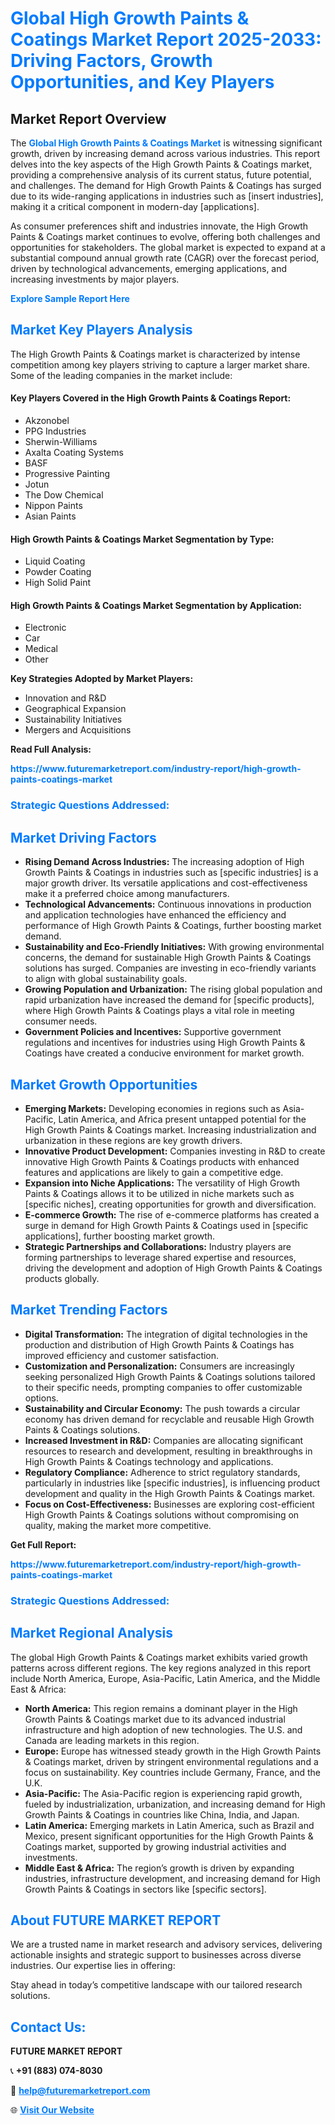 <h1 style="color: #007BFF;">Global High Growth Paints & Coatings Market Report 2025-2033: Driving Factors, Growth Opportunities, and Key Players</h1>

<section id="overview">
<h2>Market Report Overview</h2>
<p>The <a href="https://www.futuremarketreport.com/industry-report/high-growth-paints-coatings-market" style="color: #007BFF; text-decoration: none;"><strong>Global High Growth Paints & Coatings Market</strong></a> is witnessing significant growth, driven by increasing demand across various industries. This report delves into the key aspects of the High Growth Paints & Coatings market, providing a comprehensive analysis of its current status, future potential, and challenges. The demand for High Growth Paints & Coatings has surged due to its wide-ranging applications in industries such as [insert industries], making it a critical component in modern-day [applications].</p>
<p>As consumer preferences shift and industries innovate, the High Growth Paints & Coatings market continues to evolve, offering both challenges and opportunities for stakeholders. The global market is expected to expand at a substantial compound annual growth rate (CAGR) over the forecast period, driven by technological advancements, emerging applications, and increasing investments by major players.</p>
</section>

<section id="overview">
<p><a href="https://www.futuremarketreport.com/request-sample/reportId=97488" style="color: #007BFF; text-decoration: none;"><strong>Explore Sample Report Here</strong></a></p>
</section>

<section id="key-players">
<h2 style="color: #007BFF;">Market Key Players Analysis</h2>
<p>The High Growth Paints & Coatings market is characterized by intense competition among key players striving to capture a larger market share. Some of the leading companies in the market include:</p>
<h4>Key Players Covered in the High Growth Paints & Coatings Report:</h4>
<ul><li>Akzonobel</li><li>PPG Industries</li><li>Sherwin-Williams</li><li>Axalta Coating Systems</li><li>BASF</li><li>Progressive Painting</li><li>Jotun</li><li>The Dow Chemical</li><li>Nippon Paints</li><li>Asian Paints</li></ul>
<h4>High Growth Paints & Coatings Market Segmentation by Type:</h4>
<ul><li>Liquid Coating</li><li>Powder Coating</li><li>High Solid Paint</li></ul>

<h4>High Growth Paints & Coatings Market Segmentation by Application:</h4>
<ul><li>Electronic</li><li>Car</li><li>Medical</li><li>Other</li></ul>
<p><strong>Key Strategies Adopted by Market Players:</strong></p>
<ul>
<li>Innovation and R&D</li>
<li>Geographical Expansion</li>
<li>Sustainability Initiatives</li>
<li>Mergers and Acquisitions</li>
</ul>
</section>

<section>
<p><strong>Read Full Analysis: </strong></p><a href="https://www.futuremarketreport.com/industry-report/high-growth-paints-coatings-market" style="color: #007BFF; text-decoration: none;"><strong>https://www.futuremarketreport.com/industry-report/high-growth-paints-coatings-market</strong></a>
<h3 style="color: #007BFF;">Strategic Questions Addressed:</h3>
</section>

<section id="driving-factors">
<h2 style="color: #007BFF;">Market Driving Factors</h2>
<ul>
<li><strong>Rising Demand Across Industries:</strong> The increasing adoption of High Growth Paints & Coatings in industries such as [specific industries] is a major growth driver. Its versatile applications and cost-effectiveness make it a preferred choice among manufacturers.</li>
<li><strong>Technological Advancements:</strong> Continuous innovations in production and application technologies have enhanced the efficiency and performance of High Growth Paints & Coatings, further boosting market demand.</li>
<li><strong>Sustainability and Eco-Friendly Initiatives:</strong> With growing environmental concerns, the demand for sustainable High Growth Paints & Coatings solutions has surged. Companies are investing in eco-friendly variants to align with global sustainability goals.</li>
<li><strong>Growing Population and Urbanization:</strong> The rising global population and rapid urbanization have increased the demand for [specific products], where High Growth Paints & Coatings plays a vital role in meeting consumer needs.</li>
<li><strong>Government Policies and Incentives:</strong> Supportive government regulations and incentives for industries using High Growth Paints & Coatings have created a conducive environment for market growth.</li>
</ul>
</section>

<section id="growth-opportunities">
<h2 style="color: #007BFF;">Market Growth Opportunities</h2>
<ul>
<li><strong>Emerging Markets:</strong> Developing economies in regions such as Asia-Pacific, Latin America, and Africa present untapped potential for the High Growth Paints & Coatings market. Increasing industrialization and urbanization in these regions are key growth drivers.</li>
<li><strong>Innovative Product Development:</strong> Companies investing in R&D to create innovative High Growth Paints & Coatings products with enhanced features and applications are likely to gain a competitive edge.</li>
<li><strong>Expansion into Niche Applications:</strong> The versatility of High Growth Paints & Coatings allows it to be utilized in niche markets such as [specific niches], creating opportunities for growth and diversification.</li>
<li><strong>E-commerce Growth:</strong> The rise of e-commerce platforms has created a surge in demand for High Growth Paints & Coatings used in [specific applications], further boosting market growth.</li>
<li><strong>Strategic Partnerships and Collaborations:</strong> Industry players are forming partnerships to leverage shared expertise and resources, driving the development and adoption of High Growth Paints & Coatings products globally.</li>
</ul>
</section>

<section id="trending-factors">
<h2 style="color: #007BFF;">Market Trending Factors</h2>
<ul>
<li><strong>Digital Transformation:</strong> The integration of digital technologies in the production and distribution of High Growth Paints & Coatings has improved efficiency and customer satisfaction.</li>
<li><strong>Customization and Personalization:</strong> Consumers are increasingly seeking personalized High Growth Paints & Coatings solutions tailored to their specific needs, prompting companies to offer customizable options.</li>
<li><strong>Sustainability and Circular Economy:</strong> The push towards a circular economy has driven demand for recyclable and reusable High Growth Paints & Coatings solutions.</li>
<li><strong>Increased Investment in R&D:</strong> Companies are allocating significant resources to research and development, resulting in breakthroughs in High Growth Paints & Coatings technology and applications.</li>
<li><strong>Regulatory Compliance:</strong> Adherence to strict regulatory standards, particularly in industries like [specific industries], is influencing product development and quality in the High Growth Paints & Coatings market.</li>
<li><strong>Focus on Cost-Effectiveness:</strong> Businesses are exploring cost-efficient High Growth Paints & Coatings solutions without compromising on quality, making the market more competitive.</li>
</ul>
</section>

<section>
<p><strong>Get Full Report: </strong></p><a href="https://www.futuremarketreport.com/industry-report/high-growth-paints-coatings-market" style="color: #007BFF; text-decoration: none;"><strong>https://www.futuremarketreport.com/industry-report/high-growth-paints-coatings-market</strong></a>
<h3 style="color: #007BFF;">Strategic Questions Addressed:</h3>
</section>


<section id="regional-analysis">
<h2 style="color: #007BFF;">Market Regional Analysis</h2>
<p>The global High Growth Paints & Coatings market exhibits varied growth patterns across different regions. The key regions analyzed in this report include North America, Europe, Asia-Pacific, Latin America, and the Middle East & Africa:</p>
<ul>
<li><strong>North America:</strong> This region remains a dominant player in the High Growth Paints & Coatings market due to its advanced industrial infrastructure and high adoption of new technologies. The U.S. and Canada are leading markets in this region.</li>
<li><strong>Europe:</strong> Europe has witnessed steady growth in the High Growth Paints & Coatings market, driven by stringent environmental regulations and a focus on sustainability. Key countries include Germany, France, and the U.K.</li>
<li><strong>Asia-Pacific:</strong> The Asia-Pacific region is experiencing rapid growth, fueled by industrialization, urbanization, and increasing demand for High Growth Paints & Coatings in countries like China, India, and Japan.</li>
<li><strong>Latin America:</strong> Emerging markets in Latin America, such as Brazil and Mexico, present significant opportunities for the High Growth Paints & Coatings market, supported by growing industrial activities and investments.</li>
<li><strong>Middle East & Africa:</strong> The region’s growth is driven by expanding industries, infrastructure development, and increasing demand for High Growth Paints & Coatings in sectors like [specific sectors].</li>
</ul>
</section>

<footer>
<h2 style="color: #007BFF;">About FUTURE MARKET REPORT</h2>
<p>We are a trusted name in market research and advisory services, delivering actionable insights and strategic support to businesses across diverse industries. Our expertise lies in offering:</p>

<p>Stay ahead in today’s competitive landscape with our tailored research solutions.</p>

<h2 style="color: #007BFF;">Contact Us:</h2>
<p><strong>FUTURE MARKET REPORT</strong></p>
<p>📞 <strong>+91 (883) 074-8030</strong></p>
<p>📧 <strong><a href="mailto:help@futuremarketreport.com" style="color: #007BFF;">help@futuremarketreport.com</a></strong></p>
<p>🌐 <strong><a href="https://www.futuremarketreport.com/" style="color: #007BFF;">Visit Our Website</a></strong></p>
</footer>